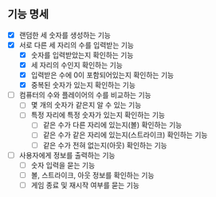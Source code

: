 ## 기능 명세
- [x] 랜덤한 세 숫자를 생성하는 기능
- [x] 서로 다른 세 자리의 수를 입력받는 기능
  - [x] 숫자를 입력받았는지 확인하는 기능
  - [x] 세 자리의 수인지 확인하는 기능
  - [x] 입력받은 수에 0이 포함되어있는지 확인하는 기능
  - [x] 중복된 숫자가 있는지 확인하는 기능
- [ ] 컴퓨터의 수와 플레이어의 수를 비교하는 기능
  - [ ] 몇 개의 숫자가 같은지 알 수 있는 기능
  - [ ] 특정 자리에 특정 숫자가 있는지 확인하는 기능
    - [ ] 같은 수가 다른 자리에 있는지(볼) 확인하는 기능
    - [ ] 같은 수가 같은 자리에 있는지(스트라이크) 확인하는 기능
    - [ ] 같은 수가 전혀 없는지(아웃) 확인하는 기능
- [ ] 사용자에게 정보를 출력하는 기능
  - [ ] 숫자 입력을 묻는 기능
  - [ ] 볼, 스트라이크, 아웃 정보를 확인하는 기능
  - [ ] 게임 종료 및 재시작 여부를 묻는 기능
